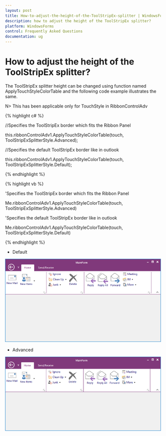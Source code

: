 ```yaml
---
layout: post
title: How-to-adjust-the-height-of-the-ToolStripEx-splitter | WindowsForms | Syncfusion
description: how to adjust the height of the ToolStripEx splitter?
platform: WindowsForms
control: Frequently Asked Questions
documentation: ug
---
```



# How to adjust the height of the ToolStripEx splitter?

The ToolStripEx splitter height can be changed using function named ApplyTouchStyleColorTable and the following code example illustrates the same.

N> This has been applicable only for TouchStyle in RibbonControlAdv

{% highlight c# %}

//Specifies the ToolStripEx border which fits the Ribbon Panel

this.ribbonControlAdv1.ApplyTouchStyleColorTable(touch, ToolStripExSplitterStyle.Advanced);

//Specifies the default ToolStripEx border like in outlook 

this.ribbonControlAdv1.ApplyTouchStyleColorTable(touch, ToolStripExSplitterStyle.Default);

{% endhighlight %}

{% highlight vb %}

'Specifies the ToolStripEx border which fits the Ribbon Panel

Me.ribbonControlAdv1.ApplyTouchStyleColorTable(touch, ToolStripExSplitterStyle.Advanced)

'Specifies the default ToolStripEx border like in outlook 

Me.ribbonControlAdv1.ApplyTouchStyleColorTable(touch, ToolStripExSplitterStyle.Default)

{% endhighlight %}

* Default

![](How-to-adjust-the-height-of-the-ToolStripEx-splitter_images/How-to-adjust-the-height-of-the-ToolStripEx-splitter_images2.png)

* Advanced

![](How-to-adjust-the-height-of-the-ToolStripEx-splitter_images/How-to-adjust-the-height-of-the-ToolStripEx-splitter_images1.png)
